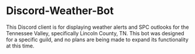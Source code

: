 # Discord-Weather-Bot

This Discord client is for displaying weather alerts and SPC outlooks for the Tennessee Valley, specifically Lincoln County, TN. This bot was designed for a specific guild, and no plans are being made to expand its functionality at this time.
